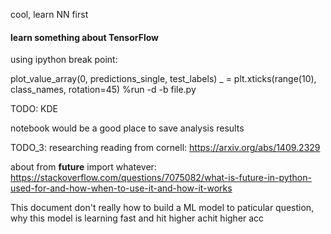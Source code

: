 cool, learn NN first

#### learn something about TensorFlow

using ipython break point:

plot_value_array(0, predictions_single, test_labels)
_ = plt.xticks(range(10), class_names, rotation=45)
%run -d -b <linenum> file.py

TODO: KDE

notebook would be a good place to save analysis results

TODO_3: researching reading from cornell: https://arxiv.org/abs/1409.2329

about from __future__ import whatever: https://stackoverflow.com/questions/7075082/what-is-future-in-python-used-for-and-how-when-to-use-it-and-how-it-works

This document don't really how to build a ML model to paticular question,
why this model is learning fast and hit higher achit higher acc
